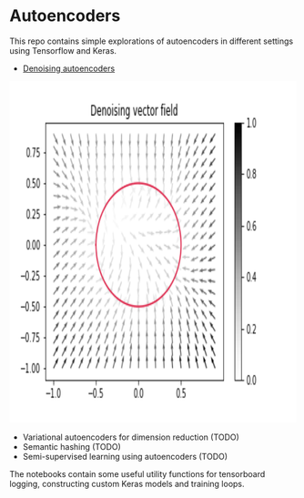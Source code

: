 # Autoencoders

This repo contains simple explorations of autoencoders in different settings using Tensorflow and Keras.

- [Denoising autoencoders](https://github.com/danieltsoukup/autoencoders/blob/master/denoising_autoencoders.ipynb)

<img src="denoising_vector_field.png" 
alt="IMAGE ALT TEXT HERE" width="600" height="600"/>

- Variational autoencoders for dimension reduction (TODO)
- Semantic hashing (TODO)
- Semi-supervised learning using autoencoders (TODO)

The notebooks contain some useful utility functions for tensorboard logging, constructing custom Keras models and training loops.
